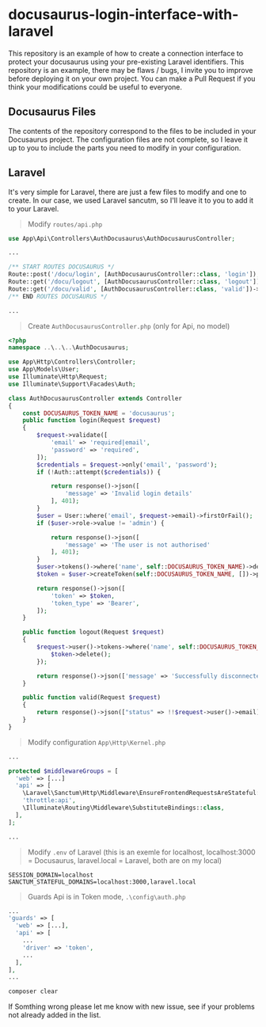 # docusaurus-login-interface-with-laravel
This repository is an example of how to create a connection interface to protect your docusaurus using your pre-existing Laravel identifiers.
This repository is an example, there may be flaws / bugs, I invite you to improve before deploying it on your own project.
You can make a Pull Request if you think your modifications could be useful to everyone.

## Docusaurus Files

The contents of the repository correspond to the files to be included in your Docusaurus project. The configuration files are not complete, so I leave it up to you to include the parts you need to modify in your configuration.

## Laravel

It's very simple for Laravel, there are just a few files to modify and one to create. In our case, we used Laravel sancutm, so I'll leave it to you to add it to your Laravel.

> Modify `routes/api.php`

```php 
use App\Api\Controllers\AuthDocusaurus\AuthDocusaurusController;

...

/** START ROUTES DOCUSAURUS */
Route::post('/docu/login', [AuthDocusaurusController::class, 'login']);
Route::get('/docu/logout', [AuthDocusaurusController::class, 'logout'])->middleware('auth:sanctum');
Route::get('/docu/valid', [AuthDocusaurusController::class, 'valid'])->middleware('auth:sanctum');
/** END ROUTES DOCUSAURUS */

...
```

> Create `AuthDocusaurusController.php` (only for Api, no model)

```php
<?php
namespace ..\..\..\AuthDocusaurus;

use App\Http\Controllers\Controller;
use App\Models\User;
use Illuminate\Http\Request;
use Illuminate\Support\Facades\Auth;

class AuthDocusaurusController extends Controller
{
    const DOCUSAURUS_TOKEN_NAME = 'docusaurus';
    public function login(Request $request)
    {
        $request->validate([
            'email' => 'required|email',
            'password' => 'required',
        ]);
        $credentials = $request->only('email', 'password');
        if (!Auth::attempt($credentials)) {

            return response()->json([
                'message' => 'Invalid login details'
            ], 401);
        }
        $user = User::where('email', $request->email)->firstOrFail();
        if ($user->role->value != 'admin') {

            return response()->json([
                'message' => 'The user is not authorised'
            ], 401);
        }
        $user->tokens()->where('name', self::DOCUSAURUS_TOKEN_NAME)->delete();
        $token = $user->createToken(self::DOCUSAURUS_TOKEN_NAME, [])->plainTextToken;

        return response()->json([
            'token' => $token,
            'token_type' => 'Bearer',
        ]);
    }

    public function logout(Request $request)
    {
        $request->user()->tokens->where('name', self::DOCUSAURUS_TOKEN_NAME)->each(function ($token) {
            $token->delete();
        });

        return response()->json(['message' => 'Successfully disconnected']);
    }

    public function valid(Request $request)
    {
        return response()->json(["status" => !!$request->user()->email]);
    }
}
```

> Modify configuration `App\Http\Kernel.php`

```php
...

protected $middlewareGroups = [
  'web' => [...]
  'api' => [
    \Laravel\Sanctum\Http\Middleware\EnsureFrontendRequestsAreStateful::class,
    'throttle:api',
    \Illuminate\Routing\Middleware\SubstituteBindings::class,
  ],
];

...
```

> Modify `.env` of Laravel (this is an exemle for localhost, localhost:3000 = Docusaurus, laravel.local = Laravel, both are on my local)

```
SESSION_DOMAIN=localhost
SANCTUM_STATEFUL_DOMAINS=localhost:3000,laravel.local
```

> Guards Api is in Token mode, `.\config\auth.php`

```php
...
'guards' => [
  'web' => [...],
  'api' => [
    ...
    'driver' => 'token',
    ...
  ],
],
...
```

```bash
composer clear
```

If Somthing wrong please let me know with new issue, see if your problems not already added in the list.

